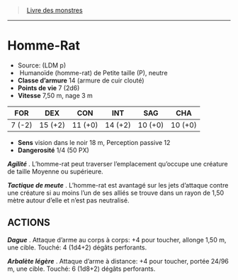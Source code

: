 ﻿> [Livre des monstres](tome_of_beasts.md)

---

# Homme-Rat

- Source: (LDM p)
-  Humanoïde (homme-rat) de Petite taille (P), neutre
- **Classe d’armure** 14 (armure de cuir clouté)
- **Points de vie** 7 (2d6)
- **Vitesse** 7,50 m, nage 3 m

|FOR|DEX|CON|INT|SAG|CHA|
|---|---|---|---|---|---|
|7 (-2)|15 (+2)|11 (+0)|14 (+2)|10 (+0)|10 (+0)|

- **Sens** vision dans le noir 18 m, Perception passive 12
- **Dangerosité** 1/4 (50 PX)

**_Agilité_** . L’homme-rat peut traverser l’emplacement qu’occupe une créature de taille Moyenne ou supérieure.

**_Tactique de meute_** . L’homme-rat est avantagé sur les jets d’attaque contre une créature si au moins l’un de ses alliés se trouve dans un rayon de 1,50 mètre autour d’elle et n’est pas neutralisé.

## ACTIONS

**_Dague_** . Attaque d’arme au corps à corps: +4 pour toucher, allonge 1,50 m, une cible. Touché: 4 (1d4+2) dégâts perforants.

**_Arbalète légère_** . Attaque d’arme à distance: +4 pour toucher, portée 24/96 m, une cible. Touché: 6 (1d8+2) dégâts perforants.

